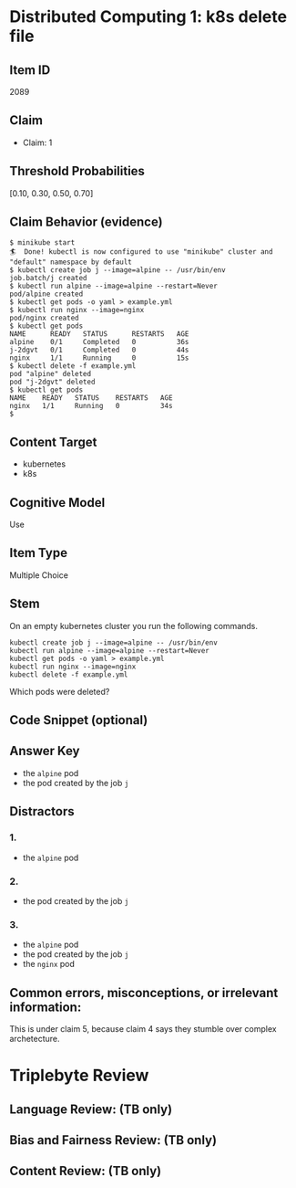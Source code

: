 # Distributed Computing 1: k8s delete file


## Item ID
2089

## Claim

-   Claim: 1


## Threshold Probabilities
[0.10, 0.30, 0.50, 0.70]


## Claim Behavior (evidence)
```
$ minikube start
🏄  Done! kubectl is now configured to use "minikube" cluster and "default" namespace by default
$ kubectl create job j --image=alpine -- /usr/bin/env
job.batch/j created
$ kubectl run alpine --image=alpine --restart=Never
pod/alpine created
$ kubectl get pods -o yaml > example.yml
$ kubectl run nginx --image=nginx
pod/nginx created
$ kubectl get pods
NAME      READY   STATUS      RESTARTS   AGE
alpine    0/1     Completed   0          36s
j-2dgvt   0/1     Completed   0          44s
nginx     1/1     Running     0          15s
$ kubectl delete -f example.yml
pod "alpine" deleted
pod "j-2dgvt" deleted
$ kubectl get pods
NAME    READY   STATUS    RESTARTS   AGE
nginx   1/1     Running   0          34s
$ 
```


## Content Target
* kubernetes
* k8s


## Cognitive Model
Use


## Item Type
Multiple Choice


## Stem
On an empty kubernetes cluster you run the following commands.
```
kubectl create job j --image=alpine -- /usr/bin/env
kubectl run alpine --image=alpine --restart=Never
kubectl get pods -o yaml > example.yml
kubectl run nginx --image=nginx
kubectl delete -f example.yml
```

Which pods were deleted?


## Code Snippet (optional)


## Answer Key
* the `alpine` pod
* the pod created by the job `j`


## Distractors
### 1.
* the `alpine` pod


### 2.
* the pod created by the job `j`


### 3.
* the `alpine` pod
* the pod created by the job `j`
* the `nginx` pod


## Common errors, misconceptions, or irrelevant information:
This is under claim 5, because claim 4 says they stumble over complex archetecture.


# Triplebyte Review


## Language Review: (TB only)


## Bias and Fairness Review: (TB only)


## Content Review: (TB only)

